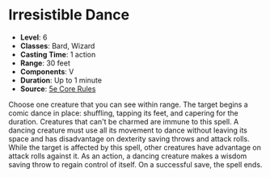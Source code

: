 # Irresistible Dance

- **Level**: 6
- **Classes**: Bard, Wizard
- **Casting Time**: 1 action
- **Range**: 30 feet
- **Components**: V
- **Duration**: Up to 1 minute
- **Source**: [5e Core Rules](http://dnd.wizards.com/articles/features/systems-reference-document-srd)

Choose one creature that you can see within range. The target begins a comic dance in place: shuffling, tapping its feet, and capering for the duration. Creatures that can't be charmed are immune to this spell. A dancing creature must use all its movement to dance without leaving its space and has disadvantage on dexterity saving throws and attack rolls. While the target is affected by this spell, other creatures have advantage on attack rolls against it. As an action, a dancing creature makes a wisdom saving throw to regain control of itself. On a successful save, the spell ends.

